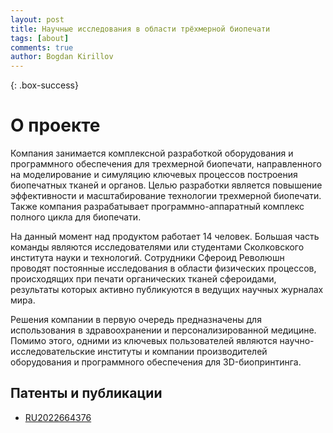 ```yaml
---
layout: post
title: Научные исследования в области трёхмерной биопечати
tags: [about]
comments: true
author: Bogdan Kirillov
---
```

{: .box-success}
# О проекте

Компания занимается комплексной разработкой оборудования и программного обеспечения для трехмерной биопечати, направленного на моделирование и симуляцию ключевых процессов построения биопечатных тканей и органов. Целью разработки является повышение эффективности и масштабирование технологии трехмерной биопечати. Также компания разрабатывает программно-аппаратный комплекс полного цикла для биопечати.

На данный момент над продуктом работает 14 человек. Большая часть команды являются исследователями или студентами Сколковского института науки и технологий. Сотрудники Сфероид Революшн проводят постоянные исследования в области физических процессов, происходящих при печати органических тканей сфероидами, результаты которых активно публикуются в ведущих научных журналах мира.

Решения компании в первую очередь предназначены для использования в здравоохранении и персонализированной медицине. Помимо этого, одними из ключевых пользователей являются научно-исследовательские институты и компании производителей оборудования и программного обеспечения для 3D-биопринтинга.

## Патенты и публикации

* [RU2022664376](https://www.skoltech.ru/app/data/uploads/2022/08/SV-2022664376.pdf?ysclid=lqbe82xdro676506726)

